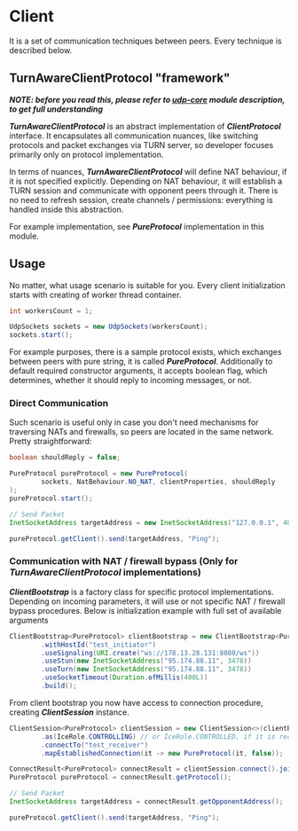 # Client

It is a set of communication techniques between peers. Every technique is described 
below.

## TurnAwareClientProtocol "framework"

**_NOTE: before you read this, please refer to [udp-core](../udp-core/README.md) 
module description, to get full understanding_**

**_TurnAwareClientProtocol_** is an abstract implementation of **_ClientProtocol_** 
interface. It encapsulates all communication nuances, like switching protocols and 
packet exchanges via TURN server, so developer focuses primarily only on protocol 
implementation.

In terms of nuances, **_TurnAwareClientProtocol_** will define NAT behaviour, if 
it is not specified explicitly. Depending on NAT behaviour, it will establish a 
TURN session and communicate with opponent peers through it. There is no need to 
refresh session, create channels / permissions: everything is handled inside 
this abstraction.

For example implementation, see **_PureProtocol_** implementation in this module.

## Usage

No matter, what usage scenario is suitable for you. Every client initialization 
starts with creating of worker thread container.

```java
int workersCount = 1;

UdpSockets sockets = new UdpSockets(workersCount);
sockets.start();
```

For example purposes, there is a sample protocol exists, which exchanges between 
peers with pure string, it is called **_PureProtocol_**. Additionally to default 
required constructor arguments, it accepts boolean flag, which determines, whether 
it should reply to incoming messages, or not.

### Direct Communication

Such scenario is useful only in case you don't need mechanisms for traversing NATs 
and firewalls, so peers are located in the same network. Pretty straightforward:

```java
boolean shouldReply = false;

PureProtocol pureProtocol = new PureProtocol(
        sockets, NatBehaviour.NO_NAT, clientProperties, shouldReply
);
pureProtocol.start();

// Send Packet
InetSocketAddress targetAddress = new InetSocketAddress("127.0.0.1", 40001);

pureProtocol.getClient().send(targetAddress, "Ping");
```

### Communication with NAT / firewall bypass (Only for **_TurnAwareClientProtocol_** implementations)

**_ClientBootstrap_** is a factory class for specific protocol implementations. 
Depending on incoming parameters, it will use or not specific NAT / firewall 
bypass procedures. Below is initialization example with full set of available 
arguments

```java
ClientBootstrap<PureProtocol> clientBootstrap = new ClientBootstrap<PureProtocol>(sockets)
        .withHostId("test_initiator")
        .useSignaling(URI.create("ws://178.13.28.131:8080/ws"))
        .useStun(new InetSocketAddress("95.174.88.11", 3478))
        .useTurn(new InetSocketAddress("95.174.88.11", 3478))
        .useSocketTimeout(Duration.ofMillis(400L))
        .build();
```

From client bootstrap you now have access to connection procedure, creating 
**_ClientSession_** instance.

```java
ClientSession<PureProtocol> clientSession = new ClientSession<>(clientBootstrap)
        .as(IceRole.CONTROLLING) // or IceRole.CONTROLLED, if it is receiving peer  
        .connectTo("test_receiver")
        .mapEstablishedConnection(it -> new PureProtocol(it, false));

ConnectResult<PureProtocol> connectResult = clientSession.connect().join();
PureProtocol pureProtocol = connectResult.getProtocol();

// Send Packet
InetSocketAddress targetAddress = connectResult.getOpponentAddress();

pureProtocol.getClient().send(targetAddress, "Ping");
```